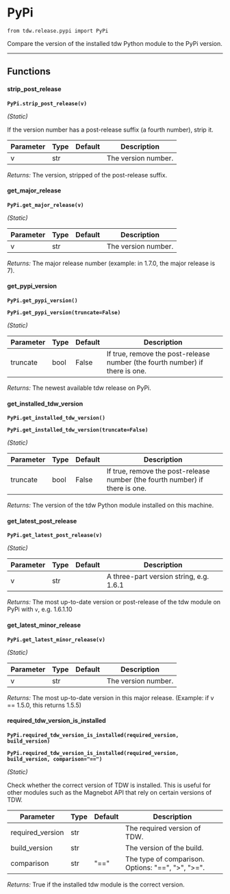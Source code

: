 # PyPi

`from tdw.release.pypi import PyPi`

Compare the version of the installed tdw Python module to the PyPi version.

***

## Functions

#### strip_post_release

**`PyPi.strip_post_release(v)`**

_(Static)_

If the version number has a post-release suffix (a fourth number), strip it.


| Parameter | Type | Default | Description |
| --- | --- | --- | --- |
| v |  str |  | The version number. |

_Returns:_  The version, stripped of the post-release suffix.

#### get_major_release

**`PyPi.get_major_release(v)`**

_(Static)_


| Parameter | Type | Default | Description |
| --- | --- | --- | --- |
| v |  str |  | The version number. |

_Returns:_  The major release number (example: in 1.7.0, the major release is 7).

#### get_pypi_version

**`PyPi.get_pypi_version()`**

**`PyPi.get_pypi_version(truncate=False)`**

_(Static)_


| Parameter | Type | Default | Description |
| --- | --- | --- | --- |
| truncate |  bool  | False | If true, remove the post-release number (the fourth number) if there is one. |

_Returns:_  The newest available tdw release on PyPi.

#### get_installed_tdw_version

**`PyPi.get_installed_tdw_version()`**

**`PyPi.get_installed_tdw_version(truncate=False)`**

_(Static)_


| Parameter | Type | Default | Description |
| --- | --- | --- | --- |
| truncate |  bool  | False | If true, remove the post-release number (the fourth number) if there is one. |

_Returns:_  The version of the tdw Python module installed on this machine.

#### get_latest_post_release

**`PyPi.get_latest_post_release(v)`**

_(Static)_


| Parameter | Type | Default | Description |
| --- | --- | --- | --- |
| v |  str |  | A three-part version string, e.g. 1.6.1 |

_Returns:_  The most up-to-date version or post-release of the tdw module on PyPi with `v`, e.g. 1.6.1.10

#### get_latest_minor_release

**`PyPi.get_latest_minor_release(v)`**

_(Static)_


| Parameter | Type | Default | Description |
| --- | --- | --- | --- |
| v |  str |  | The version number. |

_Returns:_  The most up-to-date version in this major release. (Example: if v == 1.5.0, this returns 1.5.5)

#### required_tdw_version_is_installed

**`PyPi.required_tdw_version_is_installed(required_version, build_version)`**

**`PyPi.required_tdw_version_is_installed(required_version, build_version, comparison="==")`**

_(Static)_

Check whether the correct version of TDW is installed.
This is useful for other modules such as the Magnebot API that rely on certain versions of TDW.


| Parameter | Type | Default | Description |
| --- | --- | --- | --- |
| required_version |  str |  | The required version of TDW. |
| build_version |  str |  | The version of the build. |
| comparison |  str  | "==" | The type of comparison. Options: "==", ">", ">=". |

_Returns:_  True if the installed tdw module is the correct version.

